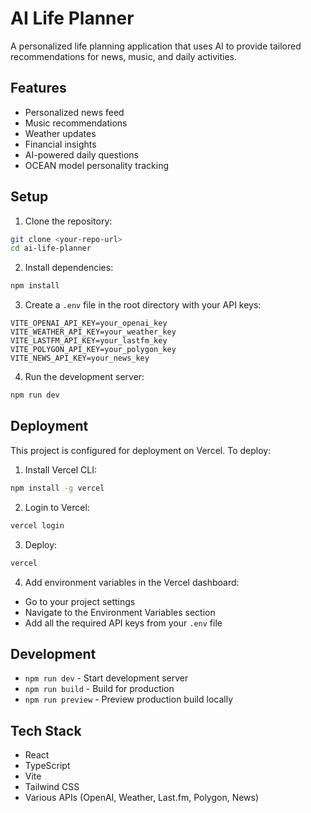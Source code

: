 # AI Life Planner

A personalized life planning application that uses AI to provide tailored recommendations for news, music, and daily activities.

## Features

- Personalized news feed
- Music recommendations
- Weather updates
- Financial insights
- AI-powered daily questions
- OCEAN model personality tracking

## Setup

1. Clone the repository:
```bash
git clone <your-repo-url>
cd ai-life-planner
```

2. Install dependencies:
```bash
npm install
```

3. Create a `.env` file in the root directory with your API keys:
```
VITE_OPENAI_API_KEY=your_openai_key
VITE_WEATHER_API_KEY=your_weather_key
VITE_LASTFM_API_KEY=your_lastfm_key
VITE_POLYGON_API_KEY=your_polygon_key
VITE_NEWS_API_KEY=your_news_key
```

4. Run the development server:
```bash
npm run dev
```

## Deployment

This project is configured for deployment on Vercel. To deploy:

1. Install Vercel CLI:
```bash
npm install -g vercel
```

2. Login to Vercel:
```bash
vercel login
```

3. Deploy:
```bash
vercel
```

4. Add environment variables in the Vercel dashboard:
- Go to your project settings
- Navigate to the Environment Variables section
- Add all the required API keys from your `.env` file

## Development

- `npm run dev` - Start development server
- `npm run build` - Build for production
- `npm run preview` - Preview production build locally

## Tech Stack

- React
- TypeScript
- Vite
- Tailwind CSS
- Various APIs (OpenAI, Weather, Last.fm, Polygon, News)

